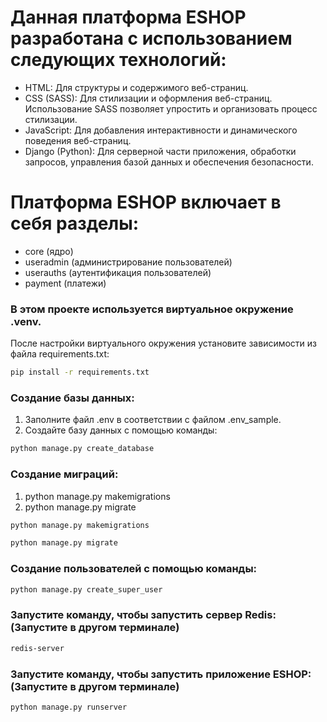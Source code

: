 # Данная платформа ESHOP разработана с использованием следующих технологий:

- HTML: Для структуры и содержимого веб-страниц.
- CSS (SASS): Для стилизации и оформления веб-страниц. Использование SASS позволяет упростить и организовать процесс стилизации.
- JavaScript: Для добавления интерактивности и динамического поведения веб-страниц.
- Django (Python): Для серверной части приложения, обработки запросов, управления базой данных и обеспечения безопасности.


# Платформа ESHOP включает в себя разделы:
- core (ядро)
- useradmin (администрирование пользователей)
- userauths (аутентификация пользователей)
- payment (платежи)

### В этом проекте используется виртуальное окружение .venv.
После настройки виртуального окружения установите зависимости из файла requirements.txt:
```bash
pip install -r requirements.txt
```

### Создание базы данных:
1) Заполните файл .env в соответствии с файлом .env_sample.
2) Создайте базу данных с помощью команды:
```bash
python manage.py create_database
```

### Создание миграций:
1) python manage.py makemigrations
2) python manage.py migrate
```bash
python manage.py makemigrations
```
```bash
python manage.py migrate
```

### Создание пользователей с помощью команды:
```bash
python manage.py create_super_user
```

### Запустите команду, чтобы запустить сервер Redis: (Запустите в другом терминале)
```bash
redis-server
```

### Запустите команду, чтобы запустить приложение ESHOP: (Запустите в другом терминале)
```bash
python manage.py runserver
```